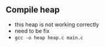 ## Compile heap
- this heap is not working correctly
- need to be fix 
- `gcc -o heap heap.c main.c`
